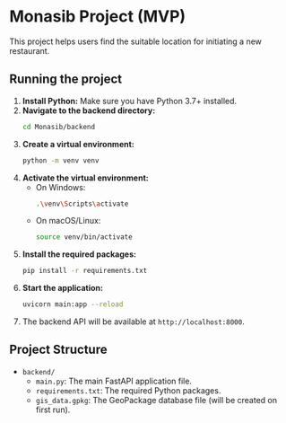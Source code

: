 # Monasib Project (MVP)

This project helps users find the suitable location for initiating a new restaurant.

## Running the project

1.  **Install Python:** Make sure you have Python 3.7+ installed.
2.  **Navigate to the backend directory:**
    ```bash
    cd Monasib/backend
    ```
3.  **Create a virtual environment:**
    ```bash
    python -m venv venv
    ```
4.  **Activate the virtual environment:**
    -   On Windows:
        ```bash
        .\venv\Scripts\activate
        ```
    -   On macOS/Linux:
        ```bash
        source venv/bin/activate
        ```
5.  **Install the required packages:**
    ```bash
    pip install -r requirements.txt
    ```
6.  **Start the application:**
    ```bash
    uvicorn main:app --reload
    ```
7.  The backend API will be available at `http://localhost:8000`.

## Project Structure

-   `backend/`
    -   `main.py`: The main FastAPI application file.
    -   `requirements.txt`: The required Python packages.
    -   `gis_data.gpkg`: The GeoPackage database file (will be created on first run).